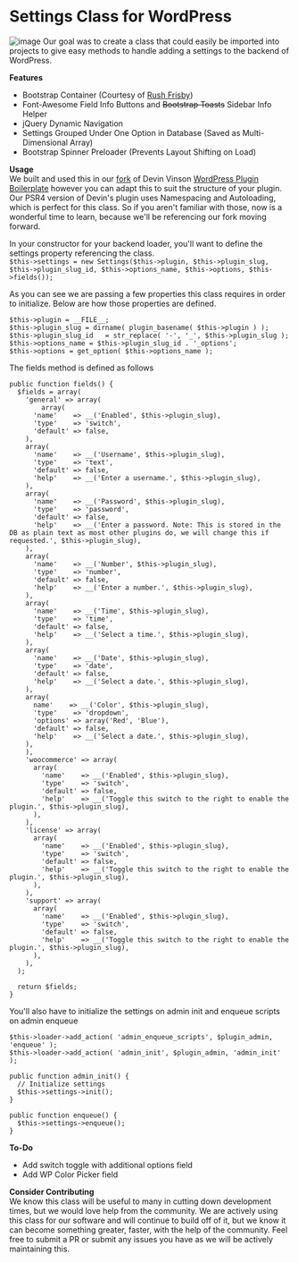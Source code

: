 # Settings Class for WordPress
![image](https://www.polyplugins.com/plugins/settings-class/1.gif)
Our goal was to create a class that could easily be imported into projects to give easy methods to handle adding a settings to the backend of WordPress.

**Features**
- Bootstrap Container (Courtesy of [Rush Frisby](https://rushfrisby.com/using-bootstrap-in-wordpress-admin-panel))
- Font-Awesome Field Info Buttons and <s>Bootstrap Toasts</s> Sidebar Info Helper
- jQuery Dynamic Navigation
- Settings Grouped Under One Option in Database (Saved as Multi-Dimensional Array)
- Bootstrap Spinner Preloader (Prevents Layout Shifting on Load)

**Usage**  
We built and used this in our [fork](https://github.com/PolyPlugins/PSR4-WordPress-Plugin-Boilerplate) of Devin Vinson [WordPress Plugin Boilerplate](https://github.com/DevinVinson/WordPress-Plugin-Boilerplate) however you can adapt this to suit the structure of your plugin. Our PSR4 version of Devin's plugin uses Namespacing and Autoloading, which is perfect for this class. So if you aren't familiar with those, now is a wonderful time to learn, because we'll be referencing our fork moving forward.

In your constructor for your backend loader, you'll want to define the settings property referencing the class.  
`$this->settings = new Settings($this->plugin, $this->plugin_slug, $this->plugin_slug_id, $this->options_name, $this->options, $this->fields());`

As you can see we are passing a few properties this class requires in order to initialize. Below are how those properties are defined.
```
$this->plugin = __FILE__;
$this->plugin_slug = dirname( plugin_basename( $this->plugin ) );
$this->plugin_slug_id   = str_replace( '-', '_', $this->plugin_slug );
$this->options_name = $this->plugin_slug_id . '_options';
$this->options = get_option( $this->options_name );
```

The fields method is defined as follows
```
public function fields() {
  $fields = array(
    'general' => array(
      	array(
	  'name'    => __('Enabled', $this->plugin_slug),
	  'type'    => 'switch',
	  'default' => false,
	),
	array(
	  'name'    => __('Username', $this->plugin_slug),
	  'type'    => 'text',
	  'default' => false,
	  'help'    => __('Enter a username.', $this->plugin_slug),
	),
	array(
	  'name'    => __('Password', $this->plugin_slug),
	  'type'    => 'password',
	  'default' => false,
	  'help'    => __('Enter a password. Note: This is stored in the DB as plain text as most other plugins do, we will change this if requested.', $this->plugin_slug),
	),
	array(
	  'name'    => __('Number', $this->plugin_slug),
	  'type'    => 'number',
	  'default' => false,
	  'help'    => __('Enter a number.', $this->plugin_slug),
	),
	array(
	  'name'    => __('Time', $this->plugin_slug),
	  'type'    => 'time',
	  'default' => false,
	  'help'    => __('Select a time.', $this->plugin_slug),
	),
	array(
	  'name'    => __('Date', $this->plugin_slug),
	  'type'    => 'date',
	  'default' => false,
	  'help'    => __('Select a date.', $this->plugin_slug),
	),
	array(
	  name'    => __('Color', $this->plugin_slug),
	  'type'    => 'dropdown',
	  'options' => array('Red', 'Blue'),
	  'default' => false,
	  'help'    => __('Select a date.', $this->plugin_slug),
	),
    ),
    'woocommerce' => array(
      array(
        'name'    => __('Enabled', $this->plugin_slug),
        'type'    => 'switch',
        'default' => false,
        'help'    => __('Toggle this switch to the right to enable the plugin.', $this->plugin_slug),
      ),
    ),
    'license' => array(
      array(
        'name'    => __('Enabled', $this->plugin_slug),
        'type'    => 'switch',
        'default' => false,
        'help'    => __('Toggle this switch to the right to enable the plugin.', $this->plugin_slug),
      ),
    ),
    'support' => array(
      array(
        'name'    => __('Enabled', $this->plugin_slug),
        'type'    => 'switch',
        'default' => false,
        'help'    => __('Toggle this switch to the right to enable the plugin.', $this->plugin_slug),
      ),
    ),
  );

  return $fields;
}
```

You'll also have to initialize the settings on admin init and enqueue scripts on admin enqueue
```
$this->loader->add_action( 'admin_enqueue_scripts', $plugin_admin, 'enqueue' );
$this->loader->add_action( 'admin_init', $plugin_admin, 'admin_init' );
```

```
public function admin_init() {
  // Initialize settings
  $this->settings->init();
}

public function enqueue() {
  $this->settings->enqueue();
}
```

**To-Do**
- Add switch toggle with additional options field
- Add WP Color Picker field


**Consider Contributing**  
We know this class will be useful to many in cutting down development times, but we would love help from the community. We are actively using this class for our software and will continue to build off of it, but we know it can become something greater, faster, with the help of the community. Feel free to submit a PR or submit any issues you have as we will be actively maintaining this.
